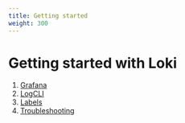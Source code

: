 ```yaml
---
title: Getting started
weight: 300
---
```

# Getting started with Loki

1. [Grafana](grafana.md)
2. [LogCLI](logcli.md)
3. [Labels](labels.md)
4. [Troubleshooting](troubleshooting.md)

